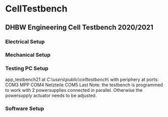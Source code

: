 # CellTestbench
## DHBW Engineering Cell Testbench 2020/2021
### Electrical Setup
### Mechanical Setup
### Testing PC Setup
app_testbench21 at _C:\\users\\public\\celltestbench\\_
with periphery at ports:
COM3 MPP
COM4 Netzteile
COM5 Last
Note: the testbench is programmed to work with 2 powersupplies connected in parallel. Otherwise the powersupply actuator needs to be adjusted.
### Software Setup
